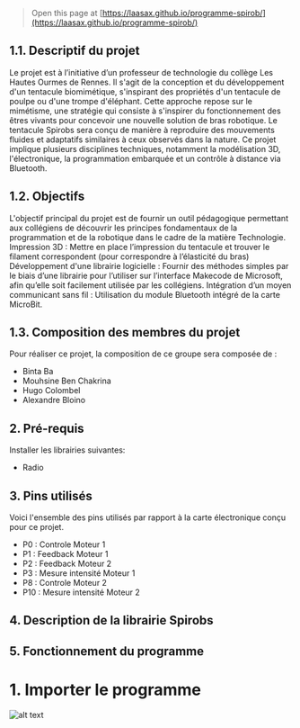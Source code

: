 
> Open this page at [https://laasax.github.io/programme-spirob/](https://laasax.github.io/programme-spirob/)

## 1.1. Descriptif du projet
Le projet est à l’initiative d’un professeur de technologie du collège Les Hautes Ourmes de Rennes.
Il s'agit de la conception et du développement d'un tentacule biomimétique, s'inspirant des propriétés d'un tentacule de poulpe ou d'une trompe d'éléphant. Cette approche repose sur le mimétisme, une stratégie qui consiste à s'inspirer du fonctionnement des êtres vivants pour concevoir une nouvelle solution de bras robotique.
Le tentacule Spirobs sera conçu de manière à reproduire des mouvements fluides et adaptatifs similaires à ceux observés dans la nature. Ce projet implique plusieurs disciplines techniques, notamment la modélisation 3D, l'électronique, la programmation embarquée et un contrôle à distance via Bluetooth.

## 1.2. Objectifs
L'objectif principal du projet est de fournir un outil pédagogique permettant aux collégiens de découvrir les principes fondamentaux de la programmation et de la robotique dans le cadre de la matière Technologie.
Impression 3D : Mettre en place l’impression du tentacule et trouver le filament correspondent (pour correspondre à l’élasticité du bras)
Développement d'une librairie logicielle : Fournir des méthodes simples par le biais d’une librairie pour l’utiliser sur l’interface Makecode de Microsoft, afin qu’elle soit facilement utilisée par les collégiens.
Intégration d’un moyen communicant sans fil : Utilisation du module Bluetooth intégré de la carte MicroBit.

## 1.3. Composition des membres du projet
Pour réaliser ce projet, la composition de ce groupe sera composée de :
* Binta Ba
* Mouhsine Ben Chakrina
* Hugo Colombel
* Alexandre Bloino

## 2. Pré-requis

Installer les librairies suivantes:
* Radio

## 3. Pins utilisés

Voici l'ensemble des pins utilisés par rapport à la carte électronique conçu pour ce projet.

* P0	: Controle Moteur 1
* P1	: Feedback Moteur 1
* P2	: Feedback Moteur 2
* P3	: Mesure intensité Moteur 1
* P8	: Controle Moteur 2
* P10	: Mesure intensité Moteur 2

## 4. Description de la librairie Spirobs


## 5. Fonctionnement du programme
# 1. Importer le programme 

![alt text](https://github.com/Laasax/programme-spirob/Images/importation_du_programme.png?raw=true)

